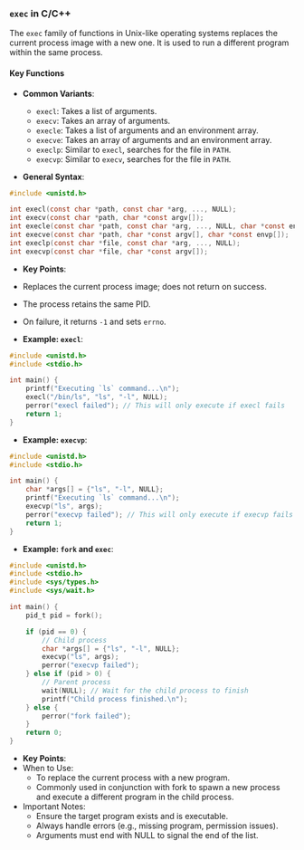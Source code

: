 
### `exec` in C/C++

The `exec` family of functions in Unix-like operating systems replaces the current process image with a new one. It is used to run a different program within the same process.

#### Key Functions
- **Common Variants**:
  - `execl`: Takes a list of arguments.
  - `execv`: Takes an array of arguments.
  - `execle`: Takes a list of arguments and an environment array.
  - `execve`: Takes an array of arguments and an environment array.
  - `execlp`: Similar to `execl`, searches for the file in `PATH`.
  - `execvp`: Similar to `execv`, searches for the file in `PATH`.

- **General Syntax**:
```c
#include <unistd.h>

int execl(const char *path, const char *arg, ..., NULL);
int execv(const char *path, char *const argv[]);
int execle(const char *path, const char *arg, ..., NULL, char *const envp[]);
int execve(const char *path, char *const argv[], char *const envp[]);
int execlp(const char *file, const char *arg, ..., NULL);
int execvp(const char *file, char *const argv[]);
```

- **Key Points**:
- Replaces the current process image; does not return on success.
- The process retains the same PID.
- On failure, it returns `-1` and sets `errno`.


- **Example: `execl`**:
```c
#include <unistd.h>
#include <stdio.h>

int main() {
    printf("Executing `ls` command...\n");
    execl("/bin/ls", "ls", "-l", NULL);
    perror("execl failed"); // This will only execute if execl fails
    return 1;
}
```

- **Example: `execvp`**:
```c
#include <unistd.h>
#include <stdio.h>

int main() {
    char *args[] = {"ls", "-l", NULL};
    printf("Executing `ls` command...\n");
    execvp("ls", args);
    perror("execvp failed"); // This will only execute if execvp fails
    return 1;
}
```

- **Example: `fork` and `exec`**:
```c
#include <unistd.h>
#include <stdio.h>
#include <sys/types.h>
#include <sys/wait.h>

int main() {
    pid_t pid = fork();

    if (pid == 0) {
        // Child process
        char *args[] = {"ls", "-l", NULL};
        execvp("ls", args);
        perror("execvp failed");
    } else if (pid > 0) {
        // Parent process
        wait(NULL); // Wait for the child process to finish
        printf("Child process finished.\n");
    } else {
        perror("fork failed");
    }
    return 0;
}
```

- **Key Points**:
- When to Use:
  - To replace the current process with a new program.
  - Commonly used in conjunction with fork to spawn a new process and execute a different program in the child process.
- Important Notes:
  - Ensure the target program exists and is executable.
  - Always handle errors (e.g., missing program, permission issues).
  - Arguments must end with NULL to signal the end of the list.